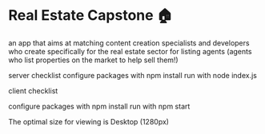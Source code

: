 # Real Estate Capstone 🏠

an app that aims at matching content creation specialists and developers who create specifically for the real estate sector for listing agents (agents who list properties on the market to help sell them!)

server checklist
configure packages with npm install
run with node index.js

client checklist

configure packages with npm install
run with npm start

The optimal size for viewing is Desktop (1280px)
